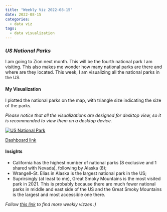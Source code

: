 ```yaml
---
title: "Weekly Viz 2022-08-15"
date: 2022-08-15
categories:
  - data viz
tags:
  - data visualization
---
```


### *US National Parks*

I am going to Zion next month. This will be the fourth national park I am visiting. This also makes me wonder how many national parks are there and where are they located. This week, I am visualizing all the national parks in the US.

#### My Visualization

I plotted the national parks on the map, with triangle size indicating the size of the parks.    

*Please notice that all the visualizations are designed for desktop view, so it is recommended to view them on a desktop device.*  

<div class='tableauPlaceholder' id='viz1660622694507' style='position: relative'>
  <noscript><a href='#'>
    <img alt='US National Park ' src='https:&#47;&#47;public.tableau.com&#47;static&#47;images&#47;20&#47;20220815USNationalParks&#47;USNationalPark&#47;1_rss.png' style='border: none' />
    </a></noscript>
  <object class='tableauViz'  style='display:none;'>
    <param name='host_url' value='https%3A%2F%2Fpublic.tableau.com%2F' />
    <param name='embed_code_version' value='3' />
    <param name='site_root' value='' />
    <param name='name' value='20220815USNationalParks&#47;USNationalPark' />
    <param name='tabs' value='no' />
    <param name='toolbar' value='yes' />
    <param name='static_image' value='https:&#47;&#47;public.tableau.com&#47;static&#47;images&#47;20&#47;20220815USNationalParks&#47;USNationalPark&#47;1.png' />
    <param name='animate_transition' value='yes' />
    <param name='display_static_image' value='yes' />
    <param name='display_spinner' value='yes' />
    <param name='display_overlay' value='yes' />
    <param name='display_count' value='yes' />
    <param name='language' value='en-US' />
    <param name='filter' value='publish=yes' />
  </object></div>          
  <script type='text/javascript'>      
  var divElement = document.getElementById('viz1660622694507');  
  var vizElement = divElement.getElementsByTagName('object')[0];     
  if ( divElement.offsetWidth > 800 ) { vizElement.style.width='800px';vizElement.style.height='627px';} else if ( divElement.offsetWidth > 500 ) { vizElement.style.width='800px';vizElement.style.height='627px';} else { vizElement.style.width='100%';vizElement.style.height='1027px';}          
  var scriptElement = document.createElement('script');              
  scriptElement.src = 'https://public.tableau.com/javascripts/api/viz_v1.js';         
  vizElement.parentNode.insertBefore(scriptElement, vizElement);            
</script>  

[Dashboard link](https://public.tableau.com/views/20220815USNationalParks/USNationalPark?:language=en-US&publish=yes&:display_count=n&:origin=viz_share_link)
  
#### Insights
* California has the highest number of national parks (8 exclusive and 1 shared with Nevada), following by Alaska (8);  
* Wrangell–St. Elias in Alaska is the largest national park in the US;  
* Suprirsingly (at least to me), Great Smoky Mountains is the most visited park in 2021. This is probably because there are much fewer national parks in middle and east side of the US and the Great Smoky Mountains is the largest and most accessible one there.  
  
*Follow [this link](https://yudong-94.github.io/personal-website/project/WeeklyViz2022/) to find more weekly vizzes :)*
